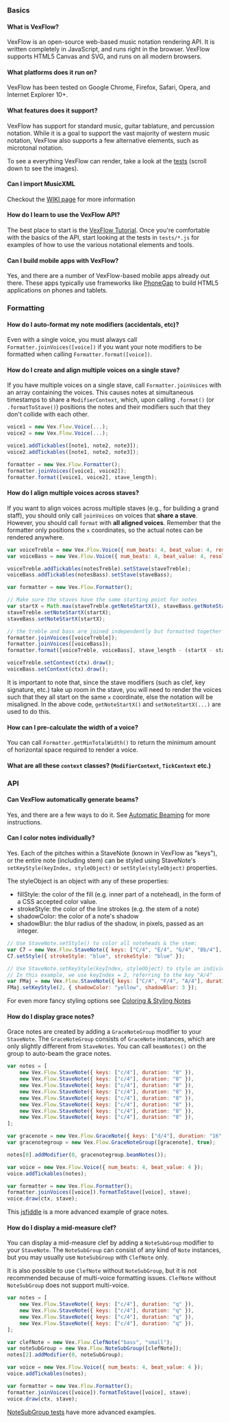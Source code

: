 ### Basics

#### What is VexFlow?

VexFlow is an open-source web-based music notation rendering API. It is written completely in JavaScript, and runs right in the browser. VexFlow supports HTML5 Canvas and SVG, and runs on all modern browsers.

#### What platforms does it run on?

VexFlow has been tested on Google Chrome, Firefox, Safari, Opera, and Internet Explorer 10+.

#### What features does it support?

VexFlow has support for standard music, guitar tablature, and percussion notation. While it is a goal to support the vast majority of western music notation, VexFlow also supports a few alternative elements, such as microtonal notation.

To see a everything VexFlow can render, take a look at the [tests](http://www.vexflow.com/tests/index.html) (scroll down to see the images).

#### Can I import MusicXML

Checkout the [WIKI page](https://github.com/0xfe/vexflow/wiki/Import-MusicXML) for more information

#### How do I learn to use the VexFlow API?

The best place to start is the [VexFlow Tutorial](http://www.vexflow.com/docs/tutorial.html). Once you're comfortable with the basics of the API, start looking at the tests in `tests/*.js` for examples of how to use the various notational elements and tools.

#### Can I build mobile apps with VexFlow?

Yes, and there are a number of VexFlow-based mobile apps already out there. These apps typically use frameworks like [PhoneGap](phonegap.com) to build HTML5 applications on phones and tablets.

### Formatting

#### How do I auto-format my note modifiers (accidentals, etc)?

Even with a single voice, you must always call `Formatter.joinVoices([voice])` if you want your note modifiers to be formatted when calling `Formatter.format([voice])`.

#### How do I create and align multiple voices on a single stave?

If you have multiple voices on a single stave, call `Formatter.joinVoices` with an array containing the voices. This causes notes at simultaneous timestamps to share a `ModifierContext`, which, upon calling `.format()` (or `.formatToStave()`) positions the notes and their modifiers such that they don't collide with each other.

```javascript
voice1 = new Vex.Flow.Voice(...);
voice2 = new Vex.Flow.Voice(...);

voice1.addTickables([note1, note2, note3]);
voice2.addTickables([note1, note2, note3]);

formatter = new Vex.Flow.Formatter();
formatter.joinVoices([voice1, voice2]);
formatter.format([voice1, voice2], stave_length);
```

#### How do I align multiple voices across staves?

If you want to align voices across multiple staves (e.g., for building a grand staff), you should only call `joinVoices` on voices that **share a stave**. However, you should call `format` with **all aligned voices**. Remember that the formatter only positions the `x` coordinates, so the actual notes can be rendered anywhere.

```javascript
var voiceTreble = new Vex.Flow.Voice({ num_beats: 4, beat_value: 4, resolution: Vex.Flow.RESOLUTION });
var voiceBass = new Vex.Flow.Voice({ num_beats: 4, beat_value: 4, resolution: Vex.Flow.RESOLUTION });

voiceTreble.addTickables(notesTreble).setStave(staveTreble);
voiceBass.addTickables(notesBass).setStave(staveBass);

var formatter = new Vex.Flow.Formatter();

// Make sure the staves have the same starting point for notes
var startX = Math.max(staveTreble.getNoteStartX(), staveBass.getNoteStartX());
staveTreble.setNoteStartX(startX);
staveBass.setNoteStartX(startX);

// the treble and bass are joined independently but formatted together
formatter.joinVoices([voiceTreble]);
formatter.joinVoices([voiceBass]);
formatter.format([voiceTreble, voiceBass], stave_length - (startX - staveX));

voiceTreble.setContext(ctx).draw();
voiceBass.setContext(ctx).draw();
```

It is important to note that, since the stave modifiers (such as clef, key signature, etc.) take up room in the stave, you will need to render the voices such that they all start on the same `x` coordinate, else the notation will be misaligned. In the above code, `getNoteStartX()` and `setNoteStartX(...)` are used to do this.

#### How can I pre-calculate the width of a voice?

You can call `Formatter.getMinTotalWidth()` to return the minimum amount of horizontal space required to render a voice.

#### What are all these `context` classes? (`ModifierContext`, `TickContext` etc.)

### API

#### Can VexFlow automatically generate beams?

Yes, and there are a few ways to do it. See [Automatic Beaming](https://github.com/0xfe/vexflow/wiki/Automatic-Beaming) for more instructions.

#### Can I color notes individually?

Yes. Each of the pitches within a StaveNote (known in VexFlow as "keys"), or the entire note (including stem) can be styled using StaveNote's `setKeyStyle(keyIndex, styleObject)` or `setStyle(styleObject)` properties.

The styleObject is an object with any of these properties:

-   fillStyle: the color of the fill (e.g. inner part of a notehead), in the form of a CSS accepted color value.
-   strokeStyle: the color of the line strokes (e.g. the stem of a note)
-   shadowColor: the color of a note's shadow
-   shadowBlur: the blur radius of the shadow, in pixels, passed as an integer.

```javascript
// Use StaveNote.setStyle() to color all noteheads & the stem:
var C7 = new Vex.Flow.StaveNote({ keys: ["C/4", "E/4", "G/4", "Bb/4"], duration: "8" });
C7.setStyle({ strokeStyle: "blue", strokeStyle: "blue" });

// Use StaveNote.setKeyStyle(keyIndex, styleObject) to style an individual notehead.
// In this example, we use keyIndex = 2, referring to the key "A/4"
var FMaj = new Vex.Flow.StaveNote({ keys: ["C/4", "F/4", "A/4"], duration: "8" });
FMaj.setKeyStyle(2, { shadowColor: "yellow", shadowBlur: 3 });
```

For even more fancy styling options see [Coloring & Styling Notes](https://github.com/0xfe/vexflow/wiki/Coloring-&-Styling-Notes)

#### How do I display grace notes?

Grace notes are created by adding a `GraceNoteGroup` modifier to your `StaveNote`. The `GraceNoteGroup` consists of `GraceNote` instances, which are only slightly different from `StaveNotes`. You can call `beamNotes()` on the group to auto-beam the grace notes.

```javascript
var notes = [
    new Vex.Flow.StaveNote({ keys: ["c/4"], duration: "8" }),
    new Vex.Flow.StaveNote({ keys: ["c/4"], duration: "8" }),
    new Vex.Flow.StaveNote({ keys: ["c/4"], duration: "8" }),
    new Vex.Flow.StaveNote({ keys: ["c/4"], duration: "8" }),
    new Vex.Flow.StaveNote({ keys: ["c/4"], duration: "8" }),
    new Vex.Flow.StaveNote({ keys: ["c/4"], duration: "8" }),
    new Vex.Flow.StaveNote({ keys: ["c/4"], duration: "8" }),
    new Vex.Flow.StaveNote({ keys: ["c/4"], duration: "8" }),
];

var gracenote = new Vex.Flow.GraceNote({ keys: ["d/4"], duration: "16", slash: true });
var gracenotegroup = new Vex.Flow.GraceNoteGroup([gracenote], true);

notes[0].addModifier(0, gracenotegroup.beamNotes());

var voice = new Vex.Flow.Voice({ num_beats: 4, beat_value: 4 });
voice.addTickables(notes);

var formatter = new Vex.Flow.Formatter();
formatter.joinVoices([voice]).formatToStave([voice], stave);
voice.draw(ctx, stave);
```

This [jsfiddle](https://jsfiddle.net/vW9v5/24/) is a more advanced example of grace notes.

#### How do I display a mid-measure clef?

You can display a mid-measure clef by adding a `NoteSubGroup` modifier to your `StaveNote`. The `NoteSubGroup` can consist of any kind of `Note` instances, but you may usually use `NoteSubGroup` with `ClefNote` only.

It is also possible to use `ClefNote` without `NoteSubGroup`, but it is not recommended because of multi-voice formatting issues. `ClefNote` without `NoteSubGroup` does not support multi-voice.

```javascript
var notes = [
    new Vex.Flow.StaveNote({ keys: ["c/4"], duration: "q" }),
    new Vex.Flow.StaveNote({ keys: ["c/4"], duration: "q" }),
    new Vex.Flow.StaveNote({ keys: ["c/4"], duration: "q" }),
    new Vex.Flow.StaveNote({ keys: ["c/4"], duration: "q" }),
];

var clefNote = new Vex.Flow.ClefNote("bass", "small");
var noteSubGroup = new Vex.Flow.NoteSubGroup([clefNote]);
notes[2].addModifier(0, noteSubGroup);

var voice = new Vex.Flow.Voice({ num_beats: 4, beat_value: 4 });
voice.addTickables(notes);

var formatter = new Vex.Flow.Formatter();
formatter.joinVoices([voice]).formatToStave([voice], stave);
voice.draw(ctx, stave);
```

[NoteSubGroup tests](https://github.com/0xfe/vexflow/blob/master/tests/notesubgroup_tests.ts) have more advanced examples.
